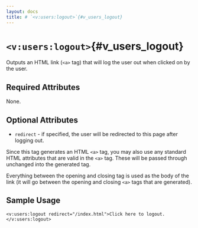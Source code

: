 ```yaml
---
layout: docs
title: # `<v:users:logout>`{#v_users_logout}
---
```


# `<v:users:logout>`{#v_users_logout}

Outputs an HTML link (`<a>` tag) that will log the user out when clicked
on by the user.

## Required Attributes

None.

## Optional Attributes

-   `redirect` - if specified, the user will be redirected to this page
    after logging out.

Since this tag generates an HTML `<a>` tag, you may also use any
standard HTML attributes that are valid in the `<a>` tag. These will be
passed through unchanged into the generated tag.

Everything between the opening and closing tag is used as the body of
the link (it will go between the opening and closing `<a>` tags that are
generated).

## Sample Usage

    <v:users:logout redirect="/index.html">Click here to logout.</v:users:logout>
